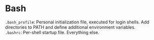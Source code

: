 # Bash

`.bash_profile`: Personal initialization file, executed for login shells. Add directories to PATH and define additional environment variables.  
`.bashrc`: Per-shell startup file. Everything else.

